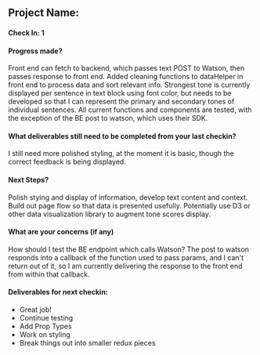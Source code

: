 ## Project Name:

#### Check In: 1

#### Progress made?

Front end can fetch to backend, which passes text POST to Watson, then passes response to front end. Added cleaning functions to dataHelper in front end to process data and sort relevant info. Strongest tone is currently displayed per sentence in text block using font color, but needs to be developed so that I can represent the primary and secondary tones of individual sentences. All current functions and components are tested, with the exception of the BE post to watson, which uses their SDK.

#### What deliverables still need to be completed from your last checkin?
I still need more polished styling, at the moment it is basic, though the correct feedback is being displayed. 

#### Next Steps?
Polish stying and display of information, develop text content and context. Build out page flow so that data is presented usefully. Potentially use D3 or other data visualization library to augment tone scores display.

#### What are your concerns (if any)
How should I test the BE endpoint which calls Watson? The post to watson responds into a callback of the function used to pass params, and I can't return out of it, so I am currently delivering the response to the front end from within that callback. 

#### Deliverables for next checkin:
* Great job!
* Continue testing
* Add Prop Types
* Work on styling
* Break things out into smaller redux pieces
